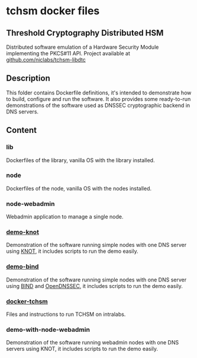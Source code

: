 # tchsm docker files

## Threshold Cryptography Distributed HSM
Distributed software emulation of a Hardware Security Module implementing the
PKCS#11 API. Project available at 
[github.com/niclabs/tchsm-libdtc](https://www.github.com/niclabs/tchsm-libdtc)

## Description
This folder contains Dockerfile definitions, it's intended to demonstrate how
to build, configure and run the software. It also provides some ready-to-run
demonstrations of the software used as DNSSEC cryptographic backend in DNS servers.

## Content

### lib
Dockerfiles of the library, vanilla OS with the library installed.

### node
Dockerfiles of the node, vanilla OS with the nodes installed.

### node-webadmin
Webadmin application to manage a single node.

### [demo-knot](https://github.com/niclabs/docker/tree/update-tchsm/tchsm/demo-knot)
Demonstration of the software running simple nodes with one DNS server using [KNOT](https://www.knot-dns.cz/), it includes scripts to run the demo easily.

### [demo-bind](https://github.com/niclabs/docker/tree/update-tchsm/tchsm/demo-bind)
Demonstration of the software running simple nodes with one DNS server using [BIND](https://www.isc.org/downloads/bind/) and [OpenDNSSEC](https://www.opendnssec.org/), it includes scripts to run the demo easily.

### [docker-tchsm](https://github.com/niclabs/docker/tree/update-tchsm/tchsm/docker-tchsm)
Files and instructions to run TCHSM on intralabs.

### demo-with-node-webadmin
Demonstration of the software running webadmin nodes with one DNS servers using KNOT, it includes scripts to run the demo easily.
